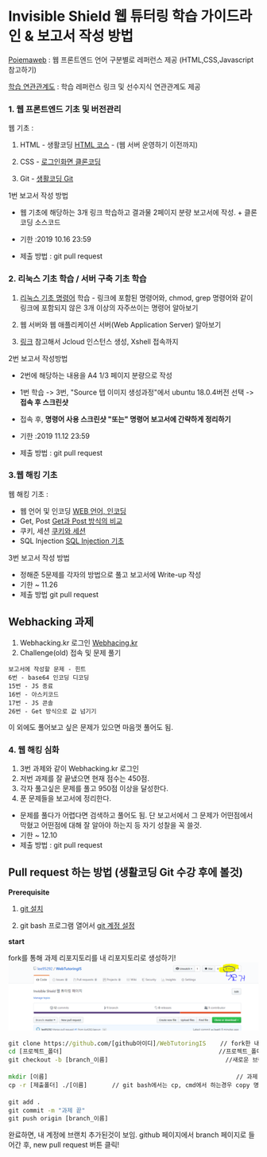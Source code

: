 # Invisible Shield 웹 튜터링 학습 가이드라인 & 보고서 작성 방법


[Poiemaweb](https://poiemaweb.com/) : 웹 프론트엔드 언어 구분별로 레퍼런스 제공 (HTML,CSS,Javascript 참고하기)

[학습 연관관계도](https://seomal.org/) : 학습 레퍼런스 링크 및 선수지식 연관관계도 제공

### 1. 웹 프론트엔드 기초 및 버전관리

웹 기초 :

1. HTML - 생활코딩 [HTML 코스](https://opentutorials.org/course/3084) - (웹 서버 운영하기 이전까지)

2. CSS - [로그인화면 클론코딩](https://www.youtube.com/watch?v=HV7DtH3J2PU)

3. Git - [생활코딩 Git](https://opentutorials.org/module/3733)

1번 보고서 작성 방법

* 웹 기초에 해당하는 3개 링크 학습하고 결과물 2페이지 분량 보고서에 작성. + 클론코딩 소스코드

* 기한 :2019 10.16 23:59

* 제출 방법 : git pull request

### 2. 리눅스 기초 학습 / 서버 구축 기초 학습

1.  [리눅스 기초 명령어](https://gomguard.tistory.com/73) 학습 - 링크에 포함된 명령어와, chmod, grep  명령어와 같이 링크에 포함되지 않은 3개 이상의 자주쓰이는 명령어 알아보기

2.  웹 서버와 웹 애플리케이션 서버(Web Application Server) 알아보기

3. [링크](https://jcloud-devops.github.io/user-guide.html) 참고해서 Jcloud 인스턴스 생성, Xshell 접속까지

2번 보고서 작성방법

* 2번에 해당하는 내용을 A4 1/3 페이지 분량으로 작성

* 1번 학습 -> 3번, "Source 탭 이미지 생성과정"에서 ubuntu 18.0.4버전 선택 -> **접속 후 스크린샷**

* 접속 후, **명령어 사용 스크린샷 "또는" 명령어 보고서에 간략하게 정리하기** 

* 기한 :2019 11.12 23:59

* 제출 방법 : git pull request

### 3.웹 해킹 기초

웹 해킹 기초 :
* 웹 언어 및 인코딩 [WEB 언어, 인코딩](http://blog.naver.com/PostView.nhn?blogId=r00t_ict10&logNo=220080867407&categoryNo=21&parentCategoryNo=0&viewDate=&currentPage=1&postListTopCurrentPage=1&from=postView&userTopListOpen=true&userTopListCount=5&userTopListManageOpen=false&userTopListCurrentPage=1)
* Get, Post [Get과 Post 방식의 비교](https://mangkyu.tistory.com/17)
* 쿠키, 세션 [쿠키와 세션](https://www.opentutorials.org/course/1706/240)
* SQL Injection [SQL Injection 기초](https://mrrootable.tistory.com/25)

3번 보고서 작성 방법
* 정해준 5문제를 각자의 방법으로 풀고 보고서에 Write-up 작성
* 기한 ~ 11.26
* 제출 방법 git pull request

## Webhacking 과제

1. Webhacking.kr 로그인 [Webhacing.kr](https://webhacking.kr)
2. Challenge(old) 접속 및 문제 풀기
```
보고서에 작성할 문제 - 힌트
6번 - base64 인코딩 디코딩
15번 - JS 종료
16번 - 아스키코드
17번 - JS 콘솔 
26번 - Get 방식으로 값 넘기기
```
이 외에도 풀어보고 싶은 문제가 있으면 마음껏 풀어도 됨.

### 4. 웹 해킹 심화
1. 3번 과제와 같이 Webhacking.kr 로그인
2. 저번 과제를 잘 끝냈으면 현재 점수는 450점.
3. 각자 풀고싶은 문제를 풀고 950점 이상을 달성한다.
4. 푼 문제들을 보고서에 정리한다.

* 문제를 풀다가 어렵다면 검색하고 풀어도 됨. 단 보고서에서 그 문제가 어떤점에서 막혔고 어떤점에 대해 잘 알아야 하는지 등 자기 성찰을 꼭 쓸것.
* 기한 ~ 12.10
* 제출 방법 : git pull request
## Pull request 하는 방법 (생활코딩 Git 수강 후에 볼것)

**Prerequisite**


1. [git 설치](https://coding-factory.tistory.com/245)

2. git bash 프로그램 열어서 [git 계정 설정](https://goodtogreate.tistory.com/entry/Git-config-%EC%84%A4%EC%A0%95-%EA%B3%84%EC%A0%95%EC%84%A4%EC%A0%95)

**start**

fork를 통해 과제 리포지토리를 내 리포지토리로 생성하기!
![fork](/mklee/fork.PNG)

```cmd
git clone https://github.com/[github아이디]/WebTutoringIS    // fork한 내 리포지토리를 다운로드 받는다는 뜻!
cd [프로젝트_폴더]                                            //프로젝트_폴더로 Change Directory(cd) 들어간다는 뜻! 
git checkout -b [branch_이름]                                 //새로운 브랜치 생성          

mkdir [이름]                                                     // 과제 폴더 만들기(Make Direcory의 약자) 
cp -r [제출폴더] ./[이름]       // git bash에서는 cp, cmd에서 하는경우 copy 명령어를 사용! 과제 수행내용 과제폴더로 옮기기. 탐색기 켜서 Ctrl + c, v로 옮겨도 됩니다.

git add .
git commit -m "과제 끝"
git push origin [branch_이름]
```

완료하면, 내 계정에 브랜치 추가된것이 보임. github 페이지에서 branch 페이지로 들어간 후, new pull request 버튼 클릭!
